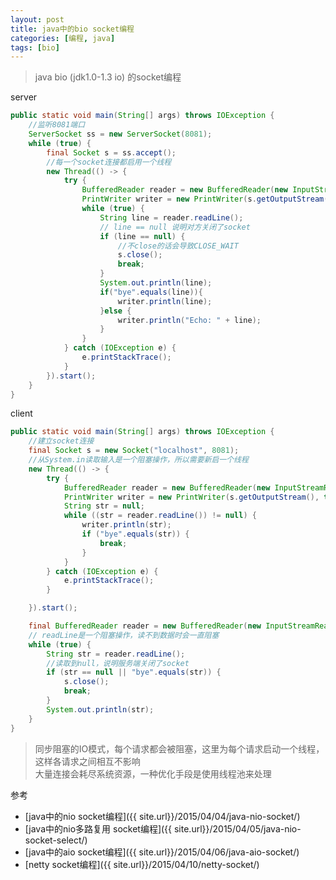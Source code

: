 ```yaml
---
layout: post
title: java中的bio socket编程
categories: [编程, java]
tags: [bio]
---
```


> java bio (jdk1.0-1.3 io) 的socket编程

server
```java
public static void main(String[] args) throws IOException {
    //监听8081端口
    ServerSocket ss = new ServerSocket(8081);
    while (true) {
        final Socket s = ss.accept();
        //每一个socket连接都启用一个线程
        new Thread(() -> {
            try {
                BufferedReader reader = new BufferedReader(new InputStreamReader(s.getInputStream()));
                PrintWriter writer = new PrintWriter(s.getOutputStream(), true);
                while (true) {
                    String line = reader.readLine();
                    // line == null 说明对方关闭了socket
                    if (line == null) {
                        //不close的话会导致CLOSE_WAIT
                        s.close();
                        break;
                    }
                    System.out.println(line);
                    if("bye".equals(line)){
                        writer.println(line);
                    }else {
                        writer.println("Echo: " + line);
                    }
                }
            } catch (IOException e) {
                e.printStackTrace();
            }
        }).start();
    }
}
```

client
```java
public static void main(String[] args) throws IOException {
    //建立socket连接
    final Socket s = new Socket("localhost", 8081);
    //从System.in读取输入是一个阻塞操作，所以需要新启一个线程
    new Thread(() -> {
        try {
            BufferedReader reader = new BufferedReader(new InputStreamReader(System.in));
            PrintWriter writer = new PrintWriter(s.getOutputStream(), true);
            String str = null;
            while ((str = reader.readLine()) != null) {
                writer.println(str);
                if ("bye".equals(str)) {
                    break;
                }
            }
        } catch (IOException e) {
            e.printStackTrace();
        }

    }).start();

    final BufferedReader reader = new BufferedReader(new InputStreamReader(s.getInputStream()));
    // readLine是一个阻塞操作，读不到数据时会一直阻塞
    while (true) {
        String str = reader.readLine();
        //读取到null，说明服务端关闭了socket
        if (str == null || "bye".equals(str)) {
            s.close();
            break;
        }
        System.out.println(str);
    }
}
```

> 同步阻塞的IO模式，每个请求都会被阻塞，这里为每个请求启动一个线程，这样各请求之间相互不影响   
> 大量连接会耗尽系统资源，一种优化手段是使用线程池来处理

参考

* [java中的nio socket编程]({{ site.url}}/2015/04/04/java-nio-socket/)
* [java中的nio多路复用 socket编程]({{ site.url}}/2015/04/05/java-nio-socket-select/)
* [java中的aio socket编程]({{ site.url}}/2015/04/06/java-aio-socket/)
* [netty socket编程]({{ site.url}}/2015/04/10/netty-socket/)